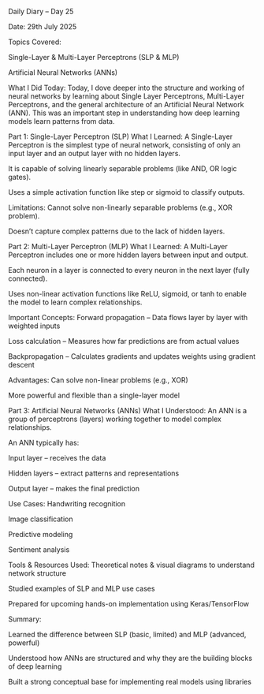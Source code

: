 Daily Diary – Day 25

Date: 29th July 2025

Topics Covered:

Single-Layer & Multi-Layer Perceptrons (SLP & MLP)

Artificial Neural Networks (ANNs)

What I Did Today:
Today, I dove deeper into the structure and working of neural networks by learning about Single Layer Perceptrons, Multi-Layer Perceptrons, and the general architecture of an Artificial Neural Network (ANN). This was an important step in understanding how deep learning models learn patterns from data.

Part 1: Single-Layer Perceptron (SLP)
What I Learned:
A Single-Layer Perceptron is the simplest type of neural network, consisting of only an input layer and an output layer with no hidden layers.

It is capable of solving linearly separable problems (like AND, OR logic gates).

Uses a simple activation function like step or sigmoid to classify outputs.

Limitations:
Cannot solve non-linearly separable problems (e.g., XOR problem).

Doesn’t capture complex patterns due to the lack of hidden layers.

Part 2: Multi-Layer Perceptron (MLP)
What I Learned:
A Multi-Layer Perceptron includes one or more hidden layers between input and output.

Each neuron in a layer is connected to every neuron in the next layer (fully connected).

Uses non-linear activation functions like ReLU, sigmoid, or tanh to enable the model to learn complex relationships.

Important Concepts:
Forward propagation – Data flows layer by layer with weighted inputs

Loss calculation – Measures how far predictions are from actual values

Backpropagation – Calculates gradients and updates weights using gradient descent

Advantages:
Can solve non-linear problems (e.g., XOR)

More powerful and flexible than a single-layer model

Part 3: Artificial Neural Networks (ANNs)
What I Understood:
An ANN is a group of perceptrons (layers) working together to model complex relationships.

An ANN typically has:

Input layer – receives the data

Hidden layers – extract patterns and representations

Output layer – makes the final prediction

Use Cases:
Handwriting recognition

Image classification

Predictive modeling

Sentiment analysis

Tools & Resources Used:
Theoretical notes & visual diagrams to understand network structure

Studied examples of SLP and MLP use cases

Prepared for upcoming hands-on implementation using Keras/TensorFlow

Summary:

Learned the difference between SLP (basic, limited) and MLP (advanced, powerful)

Understood how ANNs are structured and why they are the building blocks of deep learning

Built a strong conceptual base for implementing real models using libraries

